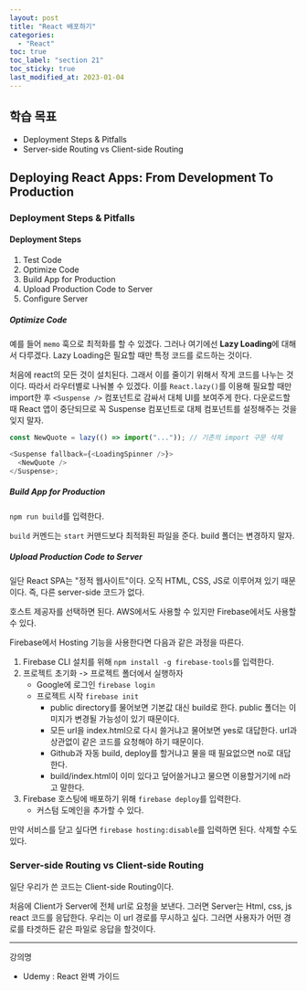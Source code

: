 ```yaml
---
layout: post
title: "React 배포하기"
categories:
  - "React"
toc: true
toc_label: "section 21"
toc_sticky: true
last_modified_at: 2023-01-04
---
```


## 학습 목표

- Deployment Steps & Pitfalls
- Server-side Routing vs Client-side Routing

## Deploying React Apps: From Development To Production

### Deployment Steps & Pitfalls

#### Deployment Steps

1. Test Code
2. Optimize Code
3. Build App for Production
4. Upload Production Code to Server
5. Configure Server

##### Optimize Code

예를 들어 `memo` 훅으로 최적화를 할 수 있겠다. 그러나 여기에선 **Lazy Loading**에 대해서 다루겠다. Lazy Loading은 필요할 때만 특정 코드를 로드하는 것이다.

처음에 react의 모든 것이 설치된다. 그래서 이를 줄이기 위해서 작게 코드를 나누는 것이다. 따라서 라우터별로 나눠볼 수 있겠다. 이를 `React.lazy()`를 이용해 필요할 때만 import한 후 `<Suspense />` 컴포넌트로 감싸서 대체 UI를 보여주게 한다. 다운로드할 때 React 앱이 중단되므로 꼭 Suspense 컴포넌트로 대체 컴포넌트를 설정해주는 것을 잊지 말자.

```js
const NewQuote = lazy(() => import("...")); // 기존의 import 구문 삭제

<Suspense fallback={<LoadingSpinner />}>
  <NewQuote />
</Suspense>;
```

##### Build App for Production

`npm run build`를 입력한다.

`build` 커멘드는 `start` 커맨드보다 최적화된 파일을 준다. build 폴더는 변경하지 말자.

##### Upload Production Code to Server

일단 React SPA는 "정적 웹사이트"이다. 오직 HTML, CSS, JS로 이루어져 있기 때문이다. 즉, 다른 server-side 코드가 없다.

호스트 제공자를 선택하면 된다. AWS에서도 사용할 수 있지만 Firebase에서도 사용할 수 있다.

Firebase에서 Hosting 기능을 사용한다면 다음과 같은 과정을 따른다.

1. Firebase CLI 설치를 위해 `npm install -g firebase-tools`를 입력한다.
2. 프로젝트 초기화 -> 프로젝트 폴더에서 실행하자
   - Google에 로그인 `firebase login`
   - 프로젝트 시작 `firebase init`
     - public directory를 물어보면 기본값 대신 build로 한다. public 폴더는 이미지가 변경될 가능성이 있기 때문이다.
     - 모든 url을 index.html으로 다시 쓸거냐고 물어보면 yes로 대답한다. url과 상관없이 같은 코드를 요청해야 하기 때문이다.
     - Github과 자동 build, deploy를 할거냐고 물을 때 필요없으면 no로 대답한다.
     - build/index.html이 이미 있다고 덮어쓸거냐고 물으면 이용할거기에 n라고 말한다.
3. Firebase 호스팅에 배포하기 위해 `firebase deploy`를 입력한다.
   - 커스텀 도메인을 추가할 수 있다.

만약 서비스를 닫고 싶다면 `firebase hosting:disable`를 입력하면 된다. 삭제할 수도 있다.

### Server-side Routing vs Client-side Routing

일단 우리가 쓴 코드는 Client-side Routing이다.

처음에 Client가 Server에 전체 url로 요청을 보낸다. 그러면 Server는 Html, css, js react 코드를 응답한다. 우리는 이 url 경로를 무시하고 싶다. 그러면 사용자가 어떤 경로를 타겟하든 같은 파일로 응답을 할것이다.

---

강의명

- Udemy : React 완벽 가이드

